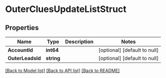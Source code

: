 # OuterCluesUpdateListStruct

## Properties
Name | Type | Description | Notes
------------ | ------------- | ------------- | -------------
**AccountId** | **int64** |  | [optional] [default to null]
**OuterLeadsId** | **string** |  | [optional] [default to null]

[[Back to Model list]](../README.md#documentation-for-models) [[Back to API list]](../README.md#documentation-for-api-endpoints) [[Back to README]](../README.md)


